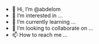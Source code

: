 - 👋 Hi, I’m @abdelom
- 👀 I’m interested in ...
- 🌱 I’m currently learning ...
- 💞️ I’m looking to collaborate on ...
- 📫 How to reach me ...

<!---
abdelom/abdelom is a ✨ special ✨ repository because its `README.md` (this file) appears on your GitHub profile.
You can click the Preview link to take a look at your changes.
--->
